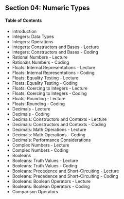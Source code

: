## Section 04: Numeric Types

#### Table of Contents
- Introduction
- Integers: Data Types
- Integers: Operations
- Integers: Constructors and Bases - Lecture
- Integers: Constructors and Bases - Coding
- Rational Numbers - Lecture
- Rationals Numbers - Coding
- Floats: Internal Representations - Lecture
- Floats: Internal Representations - Coding
- Floats: Equality Testing - Lecture
- Floats: Equality Testing - Coding
- Floats: Coercing to Integers - Lecture
- Floats: Coercing to Integers - Coding
- Floats: Rounding - Lecture
- Floats: Rounding - Coding
- Decimals - Lecture
- Decimals - Coding
- Decimals: Constructors and Contexts - Lecture
- Decimals: Constructors and Contexts - Coding
- Decimals: Math Operations - Lecture
- Decimals: Math Operations - Coding
- Decimals: Performance Considerations
- Complex Numbers - Lecture
- Complex Numbers - Coding
- Booleans
- Booleans: Truth Values - Lecture
- Booleans: Truth Values - Coding
- Booleans: Precedence and Short-Circuiting - Lecture
- Booleans: Precedence and Short-Circuiting - Coding
- Booleans: Boolean Operators - Lecture
- Booleans: Boolean Operators - Coding
- Comparison Operators
